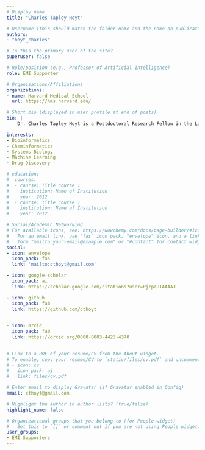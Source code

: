 ```yaml
---
# Display name
title: "Charles Tapley Hoyt"

# Username (this should match the folder name and the name on publications)
authors:
- "hoyt_charles"

# Is this the primary user of the site?
superuser: false

# Role/position (e.g., Professor of Artificial Intelligence)
role: EMI Supporter

# Organizations/Affiliations
organizations:
- name: Harvard Medical School
  url: https://hms.harvard.edu/

# Short bio (displayed in user profile at end of posts)
bio: |
	Dr. Charles Tapley Hoyt is a Postdoctoral Research Fellow in the Laboratory of Systems Pharmacology at Harvard Medical School based out of Germany. He received his Ph.D. in Computational Life Sciences from the University of Bonn. His research interests cover the interface of biocuration, knowledge graphs, and machine learning with systems biology, networks biology, and drug discovery. He is an advocate of open source software, reproducibility, and open science. His open source projects such as PyBEL and PyKEEN are used by several academic and industrial groups.

interests:
- Bioinformatics
- Cheminformatics
- Systems Biology
- Machine Learning
- Drug Discovery

# education:
#  courses:
#  - course: Title course 1
#    institution: Name of Institution
#    year: 2012
#  - course: Title course 1
#    institution: Name of Institution
#    year: 2012

# Social/Academic Networking
# For available icons, see: https://wowchemy.com/docs/page-builder/#icons
#   For an email link, use "fas" icon pack, "envelope" icon, and a link in the
#   form "mailto:your-email@example.com" or "#contact" for contact widget.
social:
- icon: envelope
  icon_pack: fas
  link: 'mailto:cthoyt@gmail.com'

- icon: google-scholar
  icon_pack: ai
  link: https://scholar.google.com/citations?user=PjrpzUIAAAAJ

- icon: github
  icon_pack: fab
  link: https://github.com/cthoyt
  

- icon: orcid
  icon_pack: fab
  link: https://orcid.org/0000-0003-4423-4370
  

# Link to a PDF of your resume/CV from the About widget.
# To enable, copy your resume/CV to `static/files/cv.pdf` and uncomment the lines below.
# - icon: cv
#   icon_pack: ai
#   link: files/cv.pdf

# Enter email to display Gravatar (if Gravatar enabled in Config)
email: cthoyt@gmail.com

# Highlight the author in author lists? (true/false)
highlight_name: false

# Organizational groups that you belong to (for People widget)
#   Set this to `[]` or comment out if you are not using People widget.
user_groups:
- EMI Supporters
---
```

